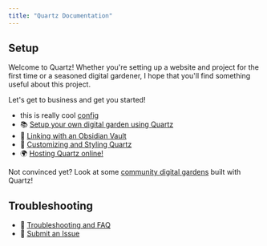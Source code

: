 ```yaml
---
title: "Quartz Documentation"
---
```


## Setup
Welcome to Quartz! Whether you're setting up a website and project for the first time or a seasoned digital gardener, I hope that you'll find something useful about this project.

Let's get to business and get you started!
- this is really cool [config](notes/config.md)
- 📚 [Setup your own digital garden using Quartz](notes/setup.md)
- 🔗 [Linking with an Obsidian Vault](notes/obsidian.md)
- 🎨 [Customizing and Styling Quartz](notes/config.md)
- 🌍 [Hosting Quartz online!](notes/hosting.md)

Not convinced yet? Look at some [community digital gardens](moc/showcase) built with Quartz!

## Troubleshooting
- 🚧 [Troubleshooting and FAQ](notes/troubleshooting.md)
- 🐛 [Submit an Issue](https://github.com/mrghxst/mrghxst.github.io/issues)